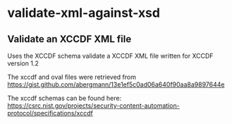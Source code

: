 # validate-xml-against-xsd

## Validate an XCCDF XML file
Uses the XCCDF schema validate a XCCDF XML file written for XCCDF version 1.2

The xccdf and oval files were retrieved from https://gist.github.com/abergmann/13e1ef5c0ad06a640f90aa8a9897644e

The xccdf schemas can be found here: https://csrc.nist.gov/projects/security-content-automation-protocol/specifications/xccdf
